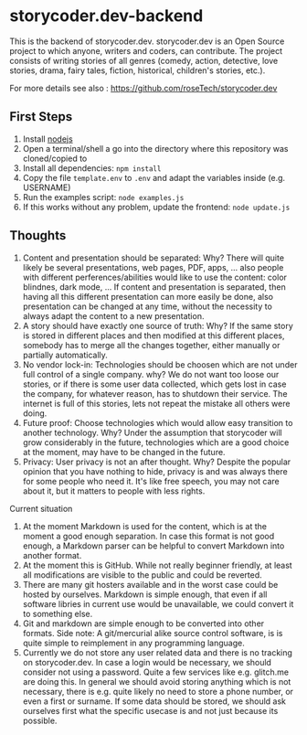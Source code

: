 
# storycoder.dev-backend

This is the backend of storycoder.dev. storycoder.dev is an Open Source project to which anyone, writers and coders, can contribute. The project consists of writing stories of all genres (comedy, action, detective, love stories, drama, fairy tales, fiction, historical, children's stories, etc.). 

For more details see also : https://github.com/roseTech/storycoder.dev

## First Steps

1. Install [nodejs](https://nodejs.org)
2. Open a terminal/shell a go into the directory where this repository was cloned/copied to
3. Install all dependencies: `npm install`
4. Copy the file `template.env` to `.env` and adapt the variables inside (e.g. USERNAME) 
5. Run the examples script: `node examples.js`
6. If this works without any problem, update the frontend: `node update.js`

## Thoughts

1. Content and presentation should be separated: Why? There will quite likely be several presentations, web pages, PDF, apps, ... also people with different perferences/abilities would like to use the content: color blindnes, dark mode, ... If content and presentation is separated, then having all this different presentation can more easily be done, also presentation can be changed at any time, without the necessity to always adapt the content to a new presentation.
2. A story should have exactly one source of truth: Why? If the same story is stored in different places and then modified at this different places, somebody has to merge all the changes together, either manually or partially automatically.
3. No vendor lock-in: Technologies should be choosen which are not under full control of a single company. why? We do not want too loose our stories, or if there is some user data collected, which gets lost in case the company, for whatever reason, has to shutdown their service. The internet is full of this stories, lets not repeat the mistake all others were doing.
4. Future proof: Choose technologies which would allow easy transition to another technology. Why? Under the assumption that storycoder will grow considerably in the future, technologies which are a good choice at the moment, may have to be changed in the future.
5. Privacy: User privacy is not an after thought. Why? Despite the popular opinion that you have nothing to hide, privacy is and was always there for some people who need it. It's like free speech, you may not care about it, but it matters to people with less rights.

Current situation

1. At the moment Markdown is used for the content, which is at the moment a good enough separation. In case this format is not good enough, a Markdown parser can be helpful to convert Markdown into another format.
2. At the moment this is GitHub. While not really beginner friendly, at least all modifications are visible to the public and could be reverted.
3. There are many git hosters available and in the worst case could be hosted by ourselves. Markdown is simple enough, that even if all software libries in current use would be unavailable, we could convert it to something else.
4. Git and markdown are simple enough to be converted into other formats. Side note: A git/mercurial alike source control software, is is quite simple to reimplement in any programming language.
5. Currently we do not store any user related data and there is no tracking on storycoder.dev. In case a login would be necessary, we should consider not using a password. Quite a few services like e.g. glitch.me are doing this. In general we should avoid storing anything which is not necessary, there is e.g. quite likely no need to store a phone number, or even a first or surname. If some data should be stored, we should ask ourselves first what the specific usecase is and not just because its possible.
